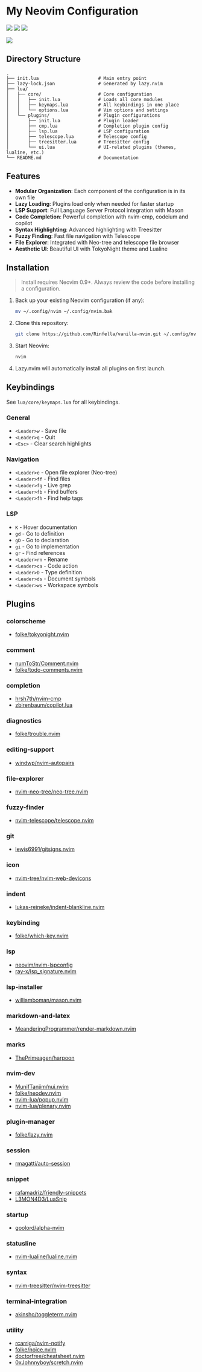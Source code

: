 # My Neovim Configuration

<a href="https://dotfyle.com/Rinfella/vanilla-nvim"><img src="https://dotfyle.com/Rinfella/vanilla-nvim/badges/plugins?style=flat" /></a>
<a href="https://dotfyle.com/Rinfella/vanilla-nvim"><img src="https://dotfyle.com/Rinfella/vanilla-nvim/badges/leaderkey?style=flat" /></a>
<a href="https://dotfyle.com/Rinfella/vanilla-nvim"><img src="https://dotfyle.com/Rinfella/vanilla-nvim/badges/plugin-manager?style=flat" /></a>

<a href="https://dotfyle.com/plugins/Rinfella/vanilla-nvim"><img src="https://dotfyle.com/plugins/Rinfella/vanilla-nvim/shield" /></a>

## Directory Structure

```
.
├── init.lua                      # Main entry point
├── lazy-lock.json                # Generated by lazy.nvim
├── lua/
│   ├── core/                     # Core configuration
│   │   ├── init.lua              # Loads all core modules
│   │   ├── keymaps.lua           # All keybindings in one place
│   │   └── options.lua           # Vim options and settings
│   └── plugins/                  # Plugin configurations
│       ├── init.lua              # Plugin loader
│       ├── cmp.lua               # Completion plugin config
│       ├── lsp.lua               # LSP configuration
│       ├── telescope.lua         # Telescope config
│       ├── treesitter.lua        # Treesitter config
│       └── ui.lua                # UI-related plugins (themes, lualine, etc.)
└── README.md                     # Documentation
```

## Features

- **Modular Organization**: Each component of the configuration is in its own file
- **Lazy Loading**: Plugins load only when needed for faster startup
- **LSP Support**: Full Language Server Protocol integration with Mason
- **Code Completion**: Powerful completion with nvim-cmp, codeium and copilot
- **Syntax Highlighting**: Advanced highlighting with Treesitter
- **Fuzzy Finding**: Fast file navigation with Telescope
- **File Explorer**: Integrated with Neo-tree and telescope file browser
- **Aesthetic UI**: Beautiful UI with TokyoNight theme and Lualine

## Installation

 > Install requires Neovim 0.9+. Always review the code before installing a configuration.


1. Back up your existing Neovim configuration (if any):
   ```bash
   mv ~/.config/nvim ~/.config/nvim.bak
   ```

2. Clone this repository:
   ```bash
   git clone https://github.com/Rinfella/vanilla-nvim.git ~/.config/nvim
   ```

3. Start Neovim:
   ```bash
   nvim
   ```

4. Lazy.nvim will automatically install all plugins on first launch.

## Keybindings

See `lua/core/keymaps.lua` for all keybindings.

### General

- `<Leader>w` - Save file
- `<Leader>q` - Quit
- `<Esc>` - Clear search highlights

### Navigation

- `<Leader>e` - Open file explorer (Neo-tree)
- `<Leader>ff` - Find files
- `<Leader>fg` - Live grep
- `<Leader>fb` - Find buffers
- `<Leader>fh` - Find help tags

### LSP

- `K` - Hover documentation
- `gd` - Go to definition
- `gD` - Go to declaration
- `gi` - Go to implementation
- `gr` - Find references
- `<Leader>rn` - Rename
- `<Leader>ca` - Code action
- `<Leader>D` - Type definition
- `<Leader>ds` - Document symbols
- `<Leader>ws` - Workspace symbols

## Plugins

### colorscheme

+ [folke/tokyonight.nvim](https://dotfyle.com/plugins/folke/tokyonight.nvim)
### comment

+ [numToStr/Comment.nvim](https://dotfyle.com/plugins/numToStr/Comment.nvim)
+ [folke/todo-comments.nvim](https://dotfyle.com/plugins/folke/todo-comments.nvim)
### completion

+ [hrsh7th/nvim-cmp](https://dotfyle.com/plugins/hrsh7th/nvim-cmp)
+ [zbirenbaum/copilot.lua](https://dotfyle.com/plugins/zbirenbaum/copilot.lua)
### diagnostics

+ [folke/trouble.nvim](https://dotfyle.com/plugins/folke/trouble.nvim)
### editing-support

+ [windwp/nvim-autopairs](https://dotfyle.com/plugins/windwp/nvim-autopairs)
### file-explorer

+ [nvim-neo-tree/neo-tree.nvim](https://dotfyle.com/plugins/nvim-neo-tree/neo-tree.nvim)
### fuzzy-finder

+ [nvim-telescope/telescope.nvim](https://dotfyle.com/plugins/nvim-telescope/telescope.nvim)
### git

+ [lewis6991/gitsigns.nvim](https://dotfyle.com/plugins/lewis6991/gitsigns.nvim)
### icon

+ [nvim-tree/nvim-web-devicons](https://dotfyle.com/plugins/nvim-tree/nvim-web-devicons)
### indent

+ [lukas-reineke/indent-blankline.nvim](https://dotfyle.com/plugins/lukas-reineke/indent-blankline.nvim)
### keybinding

+ [folke/which-key.nvim](https://dotfyle.com/plugins/folke/which-key.nvim)
### lsp

+ [neovim/nvim-lspconfig](https://dotfyle.com/plugins/neovim/nvim-lspconfig)
+ [ray-x/lsp_signature.nvim](https://dotfyle.com/plugins/ray-x/lsp_signature.nvim)
### lsp-installer

+ [williamboman/mason.nvim](https://dotfyle.com/plugins/williamboman/mason.nvim)
### markdown-and-latex

+ [MeanderingProgrammer/render-markdown.nvim](https://dotfyle.com/plugins/MeanderingProgrammer/render-markdown.nvim)
### marks

+ [ThePrimeagen/harpoon](https://dotfyle.com/plugins/ThePrimeagen/harpoon)
### nvim-dev

+ [MunifTanjim/nui.nvim](https://dotfyle.com/plugins/MunifTanjim/nui.nvim)
+ [folke/neodev.nvim](https://dotfyle.com/plugins/folke/neodev.nvim)
+ [nvim-lua/popup.nvim](https://dotfyle.com/plugins/nvim-lua/popup.nvim)
+ [nvim-lua/plenary.nvim](https://dotfyle.com/plugins/nvim-lua/plenary.nvim)
### plugin-manager

+ [folke/lazy.nvim](https://dotfyle.com/plugins/folke/lazy.nvim)
### session

+ [rmagatti/auto-session](https://dotfyle.com/plugins/rmagatti/auto-session)
### snippet

+ [rafamadriz/friendly-snippets](https://dotfyle.com/plugins/rafamadriz/friendly-snippets)
+ [L3MON4D3/LuaSnip](https://dotfyle.com/plugins/L3MON4D3/LuaSnip)
### startup

+ [goolord/alpha-nvim](https://dotfyle.com/plugins/goolord/alpha-nvim)
### statusline

+ [nvim-lualine/lualine.nvim](https://dotfyle.com/plugins/nvim-lualine/lualine.nvim)
### syntax

+ [nvim-treesitter/nvim-treesitter](https://dotfyle.com/plugins/nvim-treesitter/nvim-treesitter)
### terminal-integration

+ [akinsho/toggleterm.nvim](https://dotfyle.com/plugins/akinsho/toggleterm.nvim)
### utility

+ [rcarriga/nvim-notify](https://dotfyle.com/plugins/rcarriga/nvim-notify)
+ [folke/noice.nvim](https://dotfyle.com/plugins/folke/noice.nvim)
+ [doctorfree/cheatsheet.nvim](https://dotfyle.com/plugins/doctorfree/cheatsheet.nvim)
+ [0xJohnnyboy/scretch.nvim](https://dotfyle.com/plugins/0xJohnnyboy/scretch.nvim)
